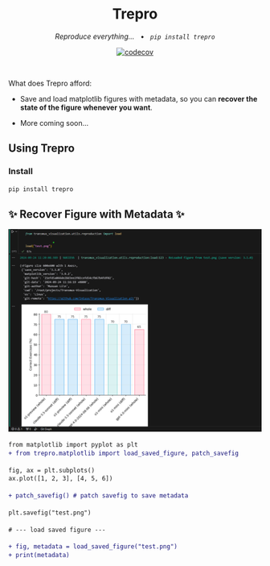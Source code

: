 <div align="center">
    <h1>Trepro</h1>
    <em>Reproduce everything...</em>
    &nbsp;&nbsp;&bull;&nbsp;&nbsp;
    <em><code>pip install trepro</code></em>
</div>

<p align="center">
    <a href="https://pypi.org/project/trepro/">
        <img alt="codecov" src="https://img.shields.io/pypi/pyversions/tyro" />
    </a>
</p>

<br />

What does Trepro afford:

- Save and load matplotlib figures with metadata, so you can **recover the state of the figure whenever you want**.

- More coming soon...

## Using Trepro

### Install

```bash
pip install trepro
```

## ✨ Recover Figure with Metadata ✨

![alt text](docs/assets/cee7ed27cc2e9f698c16be907444e1b.png)

```diff
from matplotlib import pyplot as plt
+ from trepro.matplotlib import load_saved_figure, patch_savefig

fig, ax = plt.subplots()
ax.plot([1, 2, 3], [4, 5, 6])

+ patch_savefig() # patch savefig to save metadata

plt.savefig("test.png")

# --- load saved figure ---

+ fig, metadata = load_saved_figure("test.png")
+ print(metadata)
```

